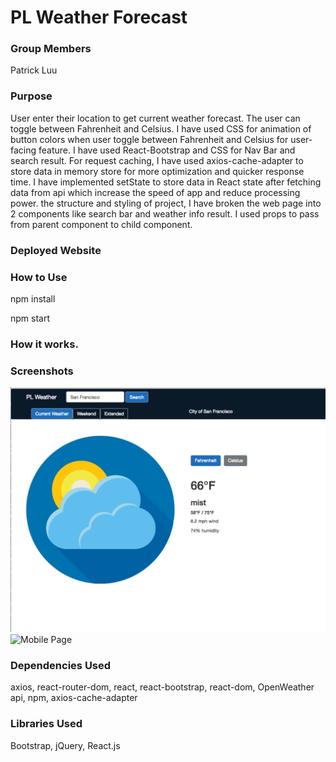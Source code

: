 # PL Weather Forecast


### Group Members

Patrick Luu

### Purpose

User enter their location to get current weather forecast. The user can toggle between Fahrenheit and Celsius. I have used CSS for animation of button colors when user toggle between Fahrenheit and Celsius for user-facing feature. I have used React-Bootstrap and CSS for Nav Bar and search result. For request caching, I have used axios-cache-adapter to store data in memory store for more optimization and quicker response time. I have implemented setState to store data in React state after fetching data from api which increase the speed of app and reduce processing power. the structure and styling of project, I have broken the web page into 2 components like search bar and weather info result. I used props to pass from parent component to child component.



### Deployed Website



### How to Use

npm install

npm start

### How it works.



### Screenshots

![Main Page](./screenShoot/mainPage.png)
![Mobile Page](./screen_shoot/mobile.png)

### Dependencies Used

axios, react-router-dom, react, react-bootstrap, react-dom, OpenWeather api, npm, axios-cache-adapter


### Libraries Used

Bootstrap, jQuery, React.js
